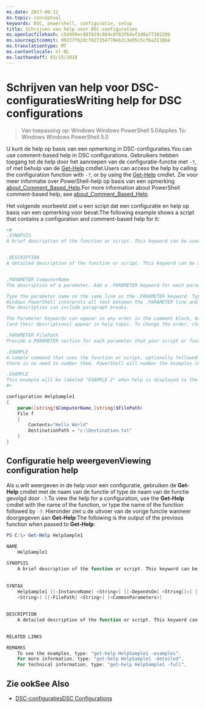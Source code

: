 ```yaml
---
ms.date: 2017-06-12
ms.topic: conceptual
keywords: DSC, powershell, configuratie, setup
title: Schrijven van help voor DSC-configuraties
ms.openlocfilehash: c5d499ec887829c864c0f63f64af2d0a7738220b
ms.sourcegitcommit: 99227f62dcf827354770eb2c3e95c5cf6a3118b4
ms.translationtype: MT
ms.contentlocale: nl-NL
ms.lasthandoff: 03/15/2018
---
```

# <a name="writing-help-for-dsc-configurations"></a><span data-ttu-id="1cc09-103">Schrijven van help voor DSC-configuraties</span><span class="sxs-lookup"><span data-stu-id="1cc09-103">Writing help for DSC configurations</span></span>

><span data-ttu-id="1cc09-104">Van toepassing op: Windows Windows PowerShell 5.0</span><span class="sxs-lookup"><span data-stu-id="1cc09-104">Applies To: Windows Windows PowerShell 5.0</span></span>

<span data-ttu-id="1cc09-105">U kunt de help op basis van een opmerking in DSC-configuraties.</span><span class="sxs-lookup"><span data-stu-id="1cc09-105">You can use comment-based help in DSC configurations.</span></span> <span data-ttu-id="1cc09-106">Gebruikers hebben toegang tot de help door het aanroepen van de configuratie-functie met `-?`, of met behulp van de [Get-Help](https://technet.microsoft.com/library/hh849696.aspx) cmdlet.</span><span class="sxs-lookup"><span data-stu-id="1cc09-106">Users can access the help by calling the configuration function with `-?`, or by using the [Get-Help](https://technet.microsoft.com/library/hh849696.aspx) cmdlet.</span></span> <span data-ttu-id="1cc09-107">Zie voor meer informatie over PowerShell-help op basis van een opmerking [about_Comment_Based_Help](https://technet.microsoft.com/library/hh847834.aspx).</span><span class="sxs-lookup"><span data-stu-id="1cc09-107">For more information about PowerShell comment-based help, see [about_Comment_Based_Help](https://technet.microsoft.com/library/hh847834.aspx).</span></span>

<span data-ttu-id="1cc09-108">Het volgende voorbeeld ziet u een script dat een configuratie en help op basis van een opmerking voor bevat:</span><span class="sxs-lookup"><span data-stu-id="1cc09-108">The following example shows a script that contains a configuration and comment-based help for it:</span></span>

```powershell
<#
.SYNOPSIS
A brief description of the function or script. This keyword can be used only once for each configuration.


.DESCRIPTION
A detailed description of the function or script. This keyword can be used only once for each configuration.


.PARAMETER ComputerName
The description of a parameter. Add a .PARAMETER keyword for each parameter in the function or script syntax.

Type the parameter name on the same line as the .PARAMETER keyword. Type the parameter description on the lines following the .PARAMETER keyword. 
Windows PowerShell interprets all text between the .PARAMETER line and the next keyword or the end of the comment block as part of the parameter description. 
The description can include paragraph breaks.

The Parameter keywords can appear in any order in the comment block, but the function or script syntax determines the order in which the parameters 
(and their descriptions) appear in help topic. To change the order, change the syntax.

.PARAMETER FilePath
Provide a PARAMETER section for each parameter that your script or function accepts.

.EXAMPLE
A sample command that uses the function or script, optionally followed by sample output and a description. Repeat this keyword for each example. If you have multiple examples,
there is no need to number them. PowerShell will number the examples in help text.

.EXAMPLE
This example will be labeled "EXAMPLE 2" when help is displayed to the user.
#>

configuration HelpSample1
{
    param([string]$ComputerName,[string]$FilePath)
    File f
    {
        Contents="Hello World"
        DestinationPath = "c:\Destination.txt"
    }
}
```

## <a name="viewing-configuration-help"></a><span data-ttu-id="1cc09-109">Configuratie help weergeven</span><span class="sxs-lookup"><span data-stu-id="1cc09-109">Viewing configuration help</span></span>

<span data-ttu-id="1cc09-110">Als u wilt weergeven in de help voor een configuratie, gebruiken de **Get-Help** cmdlet met de naam van de functie of type de naam van de functie gevolgd door `-?`.</span><span class="sxs-lookup"><span data-stu-id="1cc09-110">To view the help for a configuration, use the **Get-Help** cmdlet with the name of the function, or type the name of the function followed by `-?`.</span></span> <span data-ttu-id="1cc09-111">Hieronder ziet u de uitvoer van de vorige functie wanneer doorgegeven aan **Get-Help**:</span><span class="sxs-lookup"><span data-stu-id="1cc09-111">The following is the output of the previous function when passed to **Get-Help**:</span></span>

```powershell
PS C:\> Get-Help HelpSample1

NAME
    HelpSample1
    
SYNOPSIS
    A brief description of the function or script. This keyword can be used only once for each configuration.
    
    
SYNTAX
    HelpSample1 [[-InstanceName] <String>] [[-DependsOn] <String[]>] [[-OutputPath] <String>] [[-ConfigurationData] <Hashtable>] [[-ComputerName] 
    <String>] [[-FilePath] <String>] [<CommonParameters>]
    
    
DESCRIPTION
    A detailed description of the function or script. This keyword can be used only once for each configuration.
    

RELATED LINKS

REMARKS
    To see the examples, type: "get-help HelpSample1 -examples".
    For more information, type: "get-help HelpSample1 -detailed".
    For technical information, type: "get-help HelpSample1 -full".
```

## <a name="see-also"></a><span data-ttu-id="1cc09-112">Zie ook</span><span class="sxs-lookup"><span data-stu-id="1cc09-112">See Also</span></span>
* [<span data-ttu-id="1cc09-113">DSC-configuraties</span><span class="sxs-lookup"><span data-stu-id="1cc09-113">DSC Configurations</span></span>](configurations.md)

